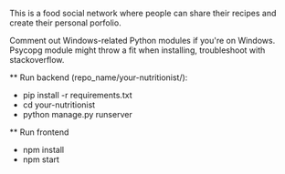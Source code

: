 This is a food social network where people can share their recipes and create their personal porfolio.

Comment out Windows-related Python modules if you're on Windows.
Psycopg module might throw a fit when installing, troubleshoot with stackoverflow.

** Run backend (repo_name/your-nutritionist/): 
- pip install -r requirements.txt
- cd your-nutritionist
- python manage.py runserver 

** Run frontend 
- npm install
- npm start
